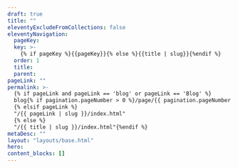 ```yaml
---
draft: true
title: ""
eleventyExcludeFromCollections: false
eleventyNavigation:
  pageKey: 
  key: >-
    {% if pageKey %}{{pageKey}}{% else %}{{title | slug}}{%endif %}
  order: 1
  title:
  parent:
pageLink: ""
permalink: >-
  {% if pageLink and pageLink == 'blog' or pageLink == 'Blog' %}
  blog{% if pagination.pageNumber > 0 %}/page/{{ pagination.pageNumber }}{%endif %}/index.html
  {% elsif pageLink %}
  "/{{ pageLink | slug }}/index.html"
  {% else %}
  "/{{ title | slug }}/index.html"{%endif %}
metaDesc: ""
layout: "layouts/base.html"
hero:
content_blocks: []
---
```

